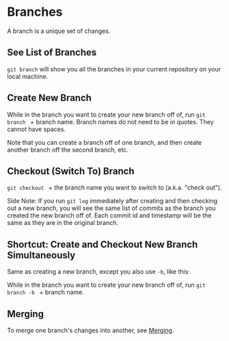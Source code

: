 # Branches

A branch is a unique set of changes.


## See List of Branches

`git branch` will show you all the branches in your current repository on your local machine.


## Create New Branch

While in the branch you want to create your new branch off of, run `git branch ` + branch name.  Branch names do not need to be in quotes.  They cannot have spaces.

Note that you can create a branch off of one branch, and then create another branch off the second branch, etc.


## Checkout (Switch To) Branch

`git checkout ` + the branch name you want to switch to (a.k.a. "check out").

Side Note: If you run `git log` immediately after creating and then checking out a new branch, you will see the same list of commits as the branch you created the new branch off of.  Each commit id and timestamp will be the same as they are in the original branch.


## Shortcut: Create and Checkout New Branch Simultaneously

Same as creating a new branch, except you also use `-b`, like this:

While in the branch you want to create your new branch off of, run `git branch -b ` + branch name.


## Merging

To merge one branch's changes into another, see [Merging](merging.md).